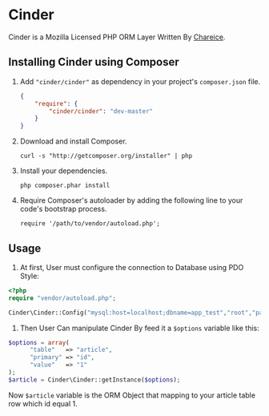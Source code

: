 Cinder
======

Cinder is a Mozilla Licensed PHP ORM Layer Written By [Chareice](http://weibo.com/chareice).

Installing Cinder using Composer
-----
1. Add `"cinder/cinder"` as dependency in your project's `composer.json` file.

    ```json
    {
        "require": {
            "cinder/cinder": "dev-master"
        }
    }
    ```
1. Download and install Composer.

    `curl -s "http://getcomposer.org/installer" | php`

1. Install your dependencies.

    `php composer.phar install`

1. Require Composer's autoloader by adding the following line to your code's bootstrap process.

    `require '/path/to/vendor/autoload.php';`

Usage
-----
1. At first, User must configure the connection to Database using PDO Style:

  ```php
  <?php
  require "vendor/autoload.php";
  
  Cinder\Cinder::Config("mysql:host=localhost;dbname=app_test","root","pass");
  ```
  
1. Then User Can manipulate Cinder By feed it a `$options` variable like this:

  ```php
  $options = array(
        "table"   => "article",
        "primary" => "id",
        "value"   => "1"
  );
  $article = Cinder\Cinder::getInstance($options);
  ```
  Now `$article` variable is the ORM Object that mapping to your article table row which id equal 1.
  
